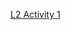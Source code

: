 [L2 Activity 1](https://docs.google.com/document/d/1DADTA_MHjaSkFuLC-DJqwe4TW2f4iCw5/edit?usp=sharing&ouid=114516737190934060459&rtpof=true&sd=true)
